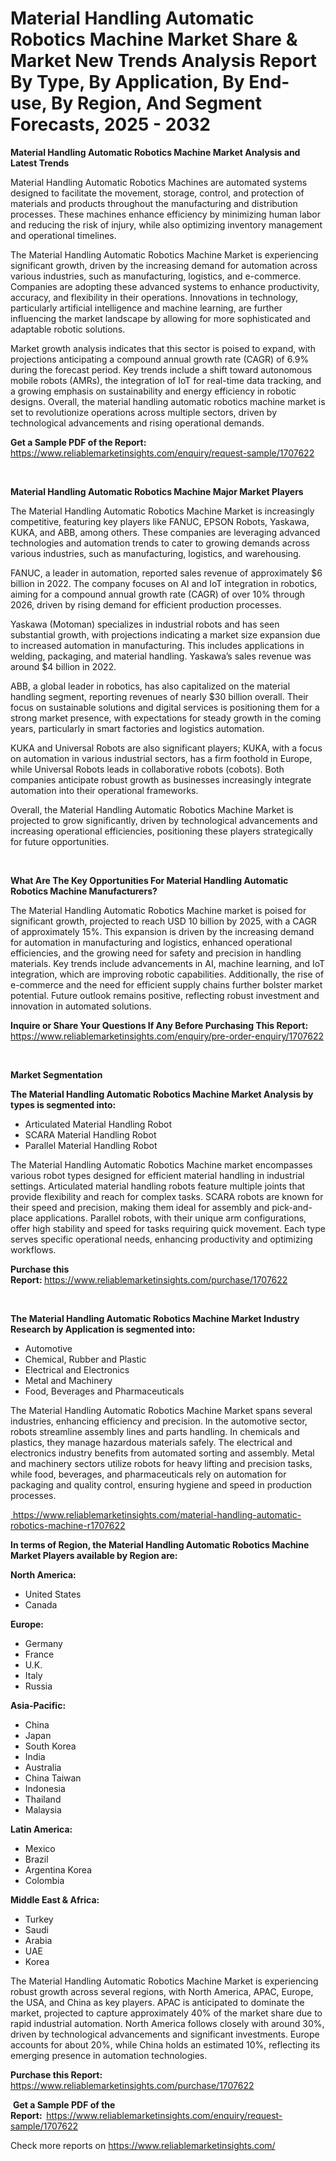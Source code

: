 <p><h1>Material Handling Automatic Robotics Machine Market Share & Market New Trends Analysis Report By Type, By Application, By End-use, By Region, And Segment Forecasts, 2025 - 2032</h1></p><p><strong>Material Handling Automatic Robotics Machine Market Analysis and Latest Trends</strong></p>
<p><p>Material Handling Automatic Robotics Machines are automated systems designed to facilitate the movement, storage, control, and protection of materials and products throughout the manufacturing and distribution processes. These machines enhance efficiency by minimizing human labor and reducing the risk of injury, while also optimizing inventory management and operational timelines.</p><p>The Material Handling Automatic Robotics Machine Market is experiencing significant growth, driven by the increasing demand for automation across various industries, such as manufacturing, logistics, and e-commerce. Companies are adopting these advanced systems to enhance productivity, accuracy, and flexibility in their operations. Innovations in technology, particularly artificial intelligence and machine learning, are further influencing the market landscape by allowing for more sophisticated and adaptable robotic solutions.</p><p>Market growth analysis indicates that this sector is poised to expand, with projections anticipating a compound annual growth rate (CAGR) of 6.9% during the forecast period. Key trends include a shift toward autonomous mobile robots (AMRs), the integration of IoT for real-time data tracking, and a growing emphasis on sustainability and energy efficiency in robotic designs. Overall, the material handling automatic robotics machine market is set to revolutionize operations across multiple sectors, driven by technological advancements and rising operational demands.</p></p>
<p><strong>Get a Sample PDF of the Report:&nbsp;</strong> <a href="https://www.reliablemarketinsights.com/enquiry/request-sample/1707622?utm_campaign=2642&utm_medium=2&utm_source=Github&utm_content=ia&utm_term=25032025&utm_id=material-handling-automatic-robotics-machine">https://www.reliablemarketinsights.com/enquiry/request-sample/1707622</a></p>
<p>&nbsp;</p>
<p><strong>Material Handling Automatic Robotics Machine Major Market Players</strong></p>
<p><p>The Material Handling Automatic Robotics Machine Market is increasingly competitive, featuring key players like FANUC, EPSON Robots, Yaskawa, KUKA, and ABB, among others. These companies are leveraging advanced technologies and automation trends to cater to growing demands across various industries, such as manufacturing, logistics, and warehousing.</p><p>FANUC, a leader in automation, reported sales revenue of approximately $6 billion in 2022. The company focuses on AI and IoT integration in robotics, aiming for a compound annual growth rate (CAGR) of over 10% through 2026, driven by rising demand for efficient production processes.</p><p>Yaskawa (Motoman) specializes in industrial robots and has seen substantial growth, with projections indicating a market size expansion due to increased automation in manufacturing. This includes applications in welding, packaging, and material handling. Yaskawa’s sales revenue was around $4 billion in 2022.</p><p>ABB, a global leader in robotics, has also capitalized on the material handling segment, reporting revenues of nearly $30 billion overall. Their focus on sustainable solutions and digital services is positioning them for a strong market presence, with expectations for steady growth in the coming years, particularly in smart factories and logistics automation.</p><p>KUKA and Universal Robots are also significant players; KUKA, with a focus on automation in various industrial sectors, has a firm foothold in Europe, while Universal Robots leads in collaborative robots (cobots). Both companies anticipate robust growth as businesses increasingly integrate automation into their operational frameworks.</p><p>Overall, the Material Handling Automatic Robotics Machine Market is projected to grow significantly, driven by technological advancements and increasing operational efficiencies, positioning these players strategically for future opportunities.</p></p>
<p>&nbsp;</p>
<p><strong>What Are The Key Opportunities For Material Handling Automatic Robotics Machine Manufacturers?</strong></p>
<p><p>The Material Handling Automatic Robotics Machine market is poised for significant growth, projected to reach USD 10 billion by 2025, with a CAGR of approximately 15%. This expansion is driven by the increasing demand for automation in manufacturing and logistics, enhanced operational efficiencies, and the growing need for safety and precision in handling materials. Key trends include advancements in AI, machine learning, and IoT integration, which are improving robotic capabilities. Additionally, the rise of e-commerce and the need for efficient supply chains further bolster market potential. Future outlook remains positive, reflecting robust investment and innovation in automated solutions.</p></p>
<p><strong>Inquire or Share Your Questions If Any Before Purchasing This Report:</strong> <a href="https://www.reliablemarketinsights.com/enquiry/pre-order-enquiry/1707622?utm_campaign=2642&utm_medium=2&utm_source=Github&utm_content=ia&utm_term=25032025&utm_id=material-handling-automatic-robotics-machine">https://www.reliablemarketinsights.com/enquiry/pre-order-enquiry/1707622</a></p>
<p>&nbsp;</p>
<p><strong>Market Segmentation</strong></p>
<p><strong>The Material Handling Automatic Robotics Machine Market Analysis by types is segmented into:</strong></p>
<p><ul><li>Articulated Material Handling Robot</li><li>SCARA Material Handling Robot</li><li>Parallel Material Handling Robot</li></ul></p>
<p><p>The Material Handling Automatic Robotics Machine market encompasses various robot types designed for efficient material handling in industrial settings. Articulated material handling robots feature multiple joints that provide flexibility and reach for complex tasks. SCARA robots are known for their speed and precision, making them ideal for assembly and pick-and-place applications. Parallel robots, with their unique arm configurations, offer high stability and speed for tasks requiring quick movement. Each type serves specific operational needs, enhancing productivity and optimizing workflows.</p></p>
<p><strong>Purchase this Report:&nbsp;</strong><a href="https://www.reliablemarketinsights.com/purchase/1707622?utm_campaign=2642&utm_medium=2&utm_source=Github&utm_content=ia&utm_term=25032025&utm_id=material-handling-automatic-robotics-machine">https://www.reliablemarketinsights.com/purchase/1707622</a></p>
<p>&nbsp;</p>
<p><strong>The Material Handling Automatic Robotics Machine Market Industry Research by Application is segmented into:</strong></p>
<p><ul><li>Automotive</li><li>Chemical, Rubber and Plastic</li><li>Electrical and Electronics</li><li>Metal and Machinery</li><li>Food, Beverages and Pharmaceuticals</li></ul></p>
<p><p>The Material Handling Automatic Robotics Machine Market spans several industries, enhancing efficiency and precision. In the automotive sector, robots streamline assembly lines and parts handling. In chemicals and plastics, they manage hazardous materials safely. The electrical and electronics industry benefits from automated sorting and assembly. Metal and machinery sectors utilize robots for heavy lifting and precision tasks, while food, beverages, and pharmaceuticals rely on automation for packaging and quality control, ensuring hygiene and speed in production processes.</p></p>
<p><a href="https://www.reliablemarketinsights.com/material-handling-automatic-robotics-machine-r1707622?utm_campaign=2642&utm_medium=2&utm_source=Github&utm_content=ia&utm_term=25032025&utm_id=material-handling-automatic-robotics-machine">&nbsp;https://www.reliablemarketinsights.com/material-handling-automatic-robotics-machine-r1707622</a></p>
<p><strong>In terms of Region, the Material Handling Automatic Robotics Machine Market Players available by Region are:</strong></p>
<p>
    <p> <strong> North America: </strong>
        <ul>
            <li>United States</li>
            <li>Canada</li>
        </ul>
        </p> 
    <p> <strong> Europe: </strong>
        <ul>
            <li>Germany</li>
            <li>France</li>
            <li>U.K.</li>
            <li>Italy</li>
            <li>Russia</li>
        </ul>
        </p> 
    <p> <strong> Asia-Pacific: </strong>
        <ul>
            <li>China</li>
            <li>Japan</li>
            <li>South Korea</li>
            <li>India</li>
            <li>Australia</li>
            <li>China Taiwan</li>
            <li>Indonesia</li>
            <li>Thailand</li>
            <li>Malaysia</li>
        </ul>
        </p> 
    <p> <strong> Latin America: </strong>
        <ul>
            <li>Mexico</li>
            <li>Brazil</li>
            <li>Argentina Korea</li>
            <li>Colombia</li>
        </ul>
        </p> 
    <p> <strong> Middle East & Africa: </strong>
        <ul>
            <li>Turkey</li>
            <li>Saudi</li>
            <li>Arabia</li>
            <li>UAE</li>
            <li>Korea</li>
        </ul>
    </p>
    </p>
<p><p>The Material Handling Automatic Robotics Machine Market is experiencing robust growth across several regions, with North America, APAC, Europe, the USA, and China as key players. APAC is anticipated to dominate the market, projected to capture approximately 40% of the market share due to rapid industrial automation. North America follows closely with around 30%, driven by technological advancements and significant investments. Europe accounts for about 20%, while China holds an estimated 10%, reflecting its emerging presence in automation technologies.</p></p>
<p><strong>Purchase this Report: </strong><a href="https://www.reliablemarketinsights.com/purchase/1707622?utm_campaign=2642&utm_medium=2&utm_source=Github&utm_content=ia&utm_term=25032025&utm_id=material-handling-automatic-robotics-machine">https://www.reliablemarketinsights.com/purchase/1707622</a></p>
<p>&nbsp;<strong>Get a Sample PDF of the Report:&nbsp;&nbsp;</strong><a href="https://www.reliablemarketinsights.com/enquiry/request-sample/1707622?utm_campaign=2642&utm_medium=2&utm_source=Github&utm_content=ia&utm_term=25032025&utm_id=material-handling-automatic-robotics-machine">https://www.reliablemarketinsights.com/enquiry/request-sample/1707622</a></p>
<p><strong></strong></p>
<p>Check more reports on <a href="https://www.reliablemarketinsights.com/?utm_campaign=2642&utm_medium=2&utm_source=Github&utm_content=ia&utm_term=25032025&utm_id=material-handling-automatic-robotics-machine">https://www.reliablemarketinsights.com/</a></p>